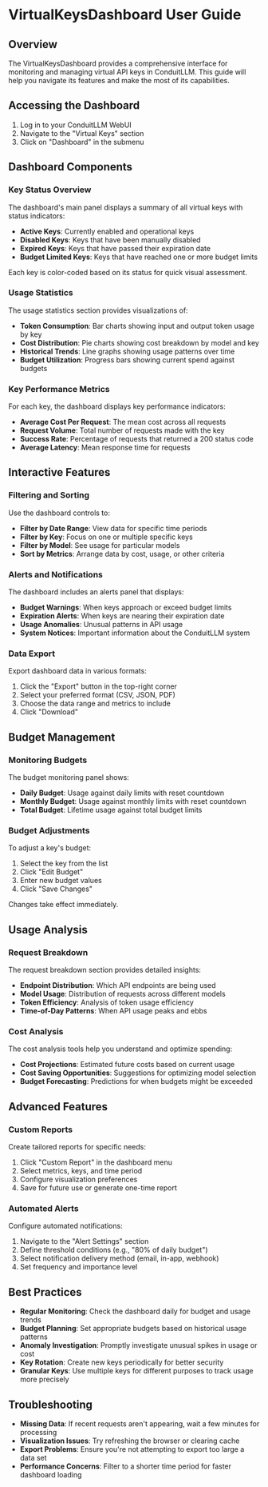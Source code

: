 # VirtualKeysDashboard User Guide

## Overview

The VirtualKeysDashboard provides a comprehensive interface for monitoring and managing virtual API keys in ConduitLLM. This guide will help you navigate its features and make the most of its capabilities.

## Accessing the Dashboard

1. Log in to your ConduitLLM WebUI
2. Navigate to the "Virtual Keys" section
3. Click on "Dashboard" in the submenu

## Dashboard Components

### Key Status Overview

The dashboard's main panel displays a summary of all virtual keys with status indicators:

- **Active Keys**: Currently enabled and operational keys
- **Disabled Keys**: Keys that have been manually disabled
- **Expired Keys**: Keys that have passed their expiration date
- **Budget Limited Keys**: Keys that have reached one or more budget limits

Each key is color-coded based on its status for quick visual assessment.

### Usage Statistics

The usage statistics section provides visualizations of:

- **Token Consumption**: Bar charts showing input and output token usage by key
- **Cost Distribution**: Pie charts showing cost breakdown by model and key
- **Historical Trends**: Line graphs showing usage patterns over time
- **Budget Utilization**: Progress bars showing current spend against budgets

### Key Performance Metrics

For each key, the dashboard displays key performance indicators:

- **Average Cost Per Request**: The mean cost across all requests
- **Request Volume**: Total number of requests made with the key
- **Success Rate**: Percentage of requests that returned a 200 status code
- **Average Latency**: Mean response time for requests

## Interactive Features

### Filtering and Sorting

Use the dashboard controls to:

- **Filter by Date Range**: View data for specific time periods
- **Filter by Key**: Focus on one or multiple specific keys
- **Filter by Model**: See usage for particular models
- **Sort by Metrics**: Arrange data by cost, usage, or other criteria

### Alerts and Notifications

The dashboard includes an alerts panel that displays:

- **Budget Warnings**: When keys approach or exceed budget limits
- **Expiration Alerts**: When keys are nearing their expiration date
- **Usage Anomalies**: Unusual patterns in API usage
- **System Notices**: Important information about the ConduitLLM system

### Data Export

Export dashboard data in various formats:

1. Click the "Export" button in the top-right corner
2. Select your preferred format (CSV, JSON, PDF)
3. Choose the data range and metrics to include
4. Click "Download"

## Budget Management

### Monitoring Budgets

The budget monitoring panel shows:

- **Daily Budget**: Usage against daily limits with reset countdown
- **Monthly Budget**: Usage against monthly limits with reset countdown
- **Total Budget**: Lifetime usage against total budget limits

### Budget Adjustments

To adjust a key's budget:

1. Select the key from the list
2. Click "Edit Budget"
3. Enter new budget values
4. Click "Save Changes"

Changes take effect immediately.

## Usage Analysis

### Request Breakdown

The request breakdown section provides detailed insights:

- **Endpoint Distribution**: Which API endpoints are being used
- **Model Usage**: Distribution of requests across different models
- **Token Efficiency**: Analysis of token usage efficiency
- **Time-of-Day Patterns**: When API usage peaks and ebbs

### Cost Analysis

The cost analysis tools help you understand and optimize spending:

- **Cost Projections**: Estimated future costs based on current usage
- **Cost Saving Opportunities**: Suggestions for optimizing model selection
- **Budget Forecasting**: Predictions for when budgets might be exceeded

## Advanced Features

### Custom Reports

Create tailored reports for specific needs:

1. Click "Custom Report" in the dashboard menu
2. Select metrics, keys, and time period
3. Configure visualization preferences
4. Save for future use or generate one-time report

### Automated Alerts

Configure automated notifications:

1. Navigate to the "Alert Settings" section
2. Define threshold conditions (e.g., "80% of daily budget")
3. Select notification delivery method (email, in-app, webhook)
4. Set frequency and importance level

## Best Practices

- **Regular Monitoring**: Check the dashboard daily for budget and usage trends
- **Budget Planning**: Set appropriate budgets based on historical usage patterns
- **Anomaly Investigation**: Promptly investigate unusual spikes in usage or cost
- **Key Rotation**: Create new keys periodically for better security
- **Granular Keys**: Use multiple keys for different purposes to track usage more precisely

## Troubleshooting

- **Missing Data**: If recent requests aren't appearing, wait a few minutes for processing
- **Visualization Issues**: Try refreshing the browser or clearing cache
- **Export Problems**: Ensure you're not attempting to export too large a data set
- **Performance Concerns**: Filter to a shorter time period for faster dashboard loading
